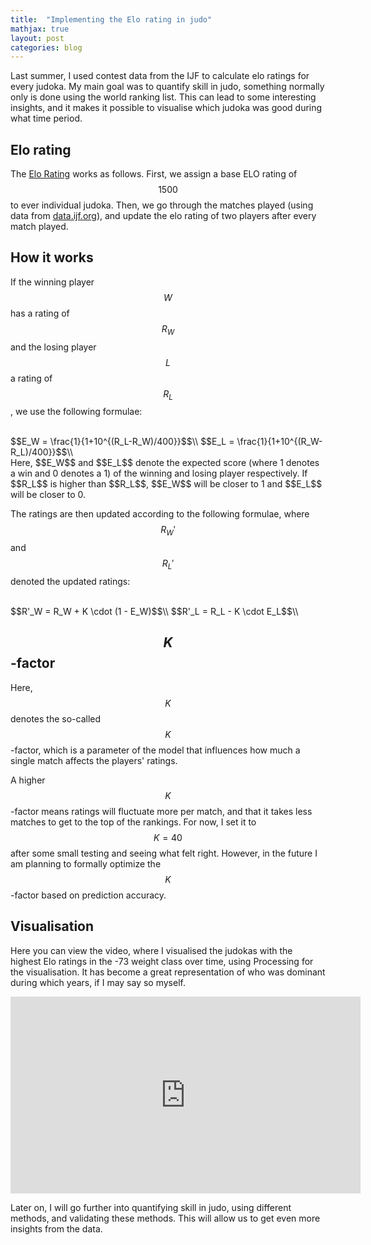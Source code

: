 ```yaml
---
title:  "Implementing the Elo rating in judo"
mathjax: true
layout: post
categories: blog
---
```

Last summer, I used contest data from the IJF to calculate elo ratings for every judoka. My main goal was to quantify skill in judo, something normally only is done using the world ranking list. This can lead to some interesting insights, and it makes it possible to visualise which judoka was good during what time period.

## Elo rating
The [Elo Rating](https://en.wikipedia.org/wiki/Elo_rating_system) works as follows. First, we assign a base ELO rating of $$1500$$ to ever individual judoka. Then, we go through the matches played (using data from [data.ijf.org](data.ijf.org)), and update the elo rating of two players after every match played.

## How it works
If the winning player $$W$$ has a rating of $$R_W$$ and the losing player $$L$$ a rating of $$R_L$$, we use the following formulae:

<br>
$$E_W = \frac{1}{1+10^{(R_L-R_W)/400}}$$\\
$$E_L = \frac{1}{1+10^{(R_W-R_L)/400}}$$\\
<br>
Here, $$E_W$$ and $$E_L$$ denote the expected score (where 1 denotes a win and 0 denotes a 1) of the winning and losing player respectively. If $$R_L$$ is higher than $$R_L$$, $$E_W$$ will be closer to 1 and $$E_L$$ will be closer to 0.

The ratings are then updated according to the following formulae, where $$R_W'$$ and $$R_L'$$ denoted the updated ratings:

<br>
$$R'_W = R_W + K \cdot (1 - E_W)$$\\
$$R'_L = R_L - K \cdot E_L$$\\
<br>

## $$K$$-factor
Here, $$K$$ denotes the so-called $$K$$-factor, which is a parameter of the model that influences how much a single match affects the players' ratings. 

A higher $$K$$-factor means ratings will fluctuate more per match, and that it takes less matches to get to the top of the rankings. For now, I set it to $$K=40$$ after some small testing and seeing what felt right. However, in the future I am planning to formally optimize the $$K$$-factor based on prediction accuracy.

## Visualisation
Here you can view the video, where I visualised the judokas with the highest Elo ratings in the -73 weight class over time, using Processing for the visualisation. It has become a great representation of who was dominant during which years, if I may say so myself.

<iframe width="560" height="315" src="https://www.youtube.com/embed/DHo23RTPf7Y?si=xtUTTNa-p6zbncKu" title="YouTube video player" frameborder="0" allow="accelerometer; autoplay; clipboard-write; encrypted-media; gyroscope; picture-in-picture; web-share" referrerpolicy="strict-origin-when-cross-origin" allowfullscreen></iframe>

Later on, I will go further into quantifying skill in judo, using different methods, and validating these methods. This will allow us to get even more insights from the data.